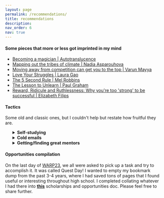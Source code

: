 ```yaml
---
layout: page
permalink: /recommendations/
title: recommendations
description: 
nav_order: 6
nav: true
---
```


#### Some pieces that more or less got imprinted in my mind 

<ul>
  <li> <a href='https://autotranslucence.wordpress.com/2018/03/30/becoming-a-magician/'>Becoming a magician | Autotranslucence</a> </li>
  <li> <a href='https://nadia.xyz/climate-tribes'>Mapping out the tribes of climate | Nadia Asparouhova</a> </li>
  <li> <a href='https://youtu.be/iLSjasEa3pM'>Moving away from competition can get you to the top | Varun Mayya</a> </li>
  <li> <a href='https://www.lauragao.ca/essays/love-your-struggles'>Love Your Struggles | Laura Gao</a> </li>
  <li> <a href='https://www.youtube.com/watch?v=nI2VQ-ZsNr0'>The 5 Second Rule | Mel Robbins</a> </li>
  <li> <a href='http://www.paulgraham.com/lesson.html'>The Lesson to Unlearn | Paul Graham</a> </li>
  <li> <a href='https://www.elizabethfilips.com/post/53-reward-ridicule-and-ruthlessness-why-you-re-too-strong-to-be-successful'>Reward, Ridicule and Ruthlessness: Why you're too 'strong' to be successful | Elizabeth Filips</a> </li>
</ul>

#### Tactics

Some old and classic ones, but I couldn't help but restate how fruitful they are.

<ul>
<details>
  <summary> <strong>Self-studying</strong> </summary>
  It teaches one a lot more than just the syllabus. You get to realize and learn a lot about your learning style and capabilities. Further, I've seen it instilling agency and accountability in me, which later translated into taking responsibility for other important things early on e.g. managing my own finances and forms for international grant transfers. Also, you happen to develop the eagerness to independently delve into any subject, paper, or skill that you wish to learn whenever you like!
</details>

<details>
  <summary> <strong>Cold emails</strong> </summary>
  The adage goes, "If you don't ask, it is anyway a NO." Simply reaching out and sending an email or message can lead to opportunities beyond our wildest imaginations that we can’t fathom. I followed <a href='https://www.linkedin.com/pulse/three-emails-got-me-10-minutes-gary-vaynerchuk-zach-dixon/'>this</a> approach and received responses from individuals and organizations that provided unimaginable help with my needs and in achieving my aspirations. So, don't hesitate—just send that message! And positively <a href='https://guzey.com/follow-up/'>follow up</a>.
</details>

<details>
  <summary> <strong>Getting/finding great mentors</strong> </summary>
  Having great teachers and seniors can help avoid many pitfalls and make tasks much easier. This can be especially useful when facing complex problems and situations and trying to avoid overthinking. Personally, it took me several years of trial and error before I found my mentors. However, you might be able to find yours by reaching out through your network or mutual connections. Importantly, if you establish a warm rapport with your mentors, they can really incubate you with invaluable guidance and instrumental support.
</details>
</ul>

#### Opportunities compilation

On the last day of <a href='https://www.warp.camp/'>WARP23</a>, we all were asked to pick up a task and try to accomplish it. It was called Quest Day! I wanted to empty my bookmark dump from the past 3-4 years, where I had saved tons of pages that I found useful or interesting throughout high school. I completed collating whatever I had there into <b><a href="https://docs.google.com/document/d/16SJkXBbbpzvCPfM7jK_hHfcql9m3eTsmlibzCeNM6YQ/edit?usp=sharing">this</a></b> scholarships and opportunities doc. Please feel free to share further.
